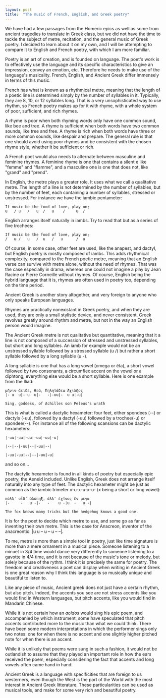 ```yaml
---
layout: post
title:  "The music of French, English, and Greek poetry"
---
```


We have had a few passages from the Homeric epics as well as some from ancient tragedies to translate in Greek class, but we did not have the time to tackle the subject of metre, recitation, and the general music of Greek poetry. I decided to learn about it on my own, and I will be attempting to compare it to English and French poetry, with which I am more familiar.

Poetry is an art of creation, and is founded on language. The poet's work is to effectively use the language and its specific characteristics to give an impression, convey an emotion, etc. Therefore he needs to make use of the language's musicality. French, English, and Ancient Greek differ immensely in terms of this music.

French has what is known as a rhythmical metre, meaning that the length of a poetic line is determined simply by the number of syllables in it. Typically, they are 8, 10, or 12 syllables long. That is a very unsophisticated way to use rhythm, so French poetry makes up for it with rhyme, with a whole system of poor, sufficient, and rich rhymes.

A rhyme is poor when both rhyming words only have one common sound, like bee and tree.
A rhyme is sufficient when both words have two common sounds, like tree and free.
A rhyme is rich when both words have three or more common sounds, like despair and prepare.
The general rule is that one should avoid using poor rhymes and be consistent with the chosen rhyme style, whether it be sufficient or rich.

A French poet would also needs to alternate between masculine and feminine rhymes. A feminine rhyme is one that contains a silent e like "femme" and "flamme", and a masculine one is one that does not, like "grand" and "prend".

In English, the metre plays a greater role. It uses what we call a qualitative metre. The length of a line is not determined by the number of syllables, but by the number of feet, each containing a number of syllables, stressed or unstressed. For instance we have the iambic pentameter:

```
If music be the food of love, play on;
u   / u   /   u  /   u    /     u  / 
```

English arranges itself naturally in iambs. Try to read that but as a series of five trochees:

```
If music be the food of love, play on;
/   u /   u   /  u   /   u      /  u
```

Of course, in some case, other feet are used, like the anapest, and dactyl, but English poetry is mostly composed of iambs. This adds rhythmical complexity, compared to the French poetic metre, meaning that an English verse can survive with metre alone, without the need of rhymes. That was the case especially in drama, whereas one could not imagine a play by Jean Racine or Pierre Corneille without rhymes. Of course, English being the hybrid language that it is, rhymes are often used in poetry too, depending on the time period.

Ancient Greek is another story altogether, and very foreign to anyone who only speaks European languages.

Rhymes are practically nonexistant in Greek poetry, and when they are used, they are only a small stylistic device, and never consistent. Greek revolves greatly around rhythm and metre, but not in the way an English person would imagine.

The Ancient Greek metre is not qualitative but quantitative, meaning that it a line is not composed of a succession of stressed and unstressed syllables, but short and long syllables. An iamb for example would not be an unstressed syllable followed by a stressed syllable (u /) but rather a short syllable followed by a long syllable (u -).

A long syllable is one that has a long vowel (omega or êta), a short vowel followed by two consonants, a circumflex accent on the vowel or a diphtong, everything else would be a short syllable. Here is one example from the Iliad:

```
μῆνιν ἄειδε, θεά, Πηληϊάδεω Ἀχιλῆος
|- u  u|- u  u|-   -|-uu|-  u u|-u|

Sing, goddess, of Achilles son Peleus's wrath
```
This is what is called a dactylic hexameter: four feet, either spondees (--) or dactyls (-uu), followed by a dactyl (-uu) followed by a trochee(-u) or spondee(--). For instance all of the following scansions can be dactylic hexameters:
```
|-uu|-uu|-uu|-uu|-uu|-u|

|--|--|-uu|--|-uu|--|

|-uu|-uu|--|--|-uu|-u|
```
and so on...

 The dactylic hexameter is found in all kinds of poetry but especially epic poetry, the Aeneid included. Unlike English, Greek does not arrange itself naturally into any type of feet. The dactylic hexameter might be just as common as the iambic trimeter x-u-x-u-x-u- (x being a short or long vowel):

```
πόλλ' οἶδ' ἀλώπηξ, ἀλλ' ἐχῖνος ἓν μέγα
|-     -   u -|-   -    u -|u  -   u -|

The fox knows many tricks but the hedgehog knows a good one.
```
It is for the poet to decide which metre to use, and some go as far as inventing their own metre. This is the case for Anacreon, inventor of the anacreontic: |u u – u – u – –|. 

To me, metre is more than a simple tool in poetry, just like time signature is more than a mere ornament in a musical piece. Someone listening to a minuet in 3/4 time would dance very differently to someone listening to a gavotte in 4/4 time, and it is not because of the music's tone or melody, but solely because of the rythm. I think it is precisely the same for poetry. The freedom and creativeness a poet can display when writing in Ancient Greek
is one great reason why I think this language is so musically unique and beautiful to listen to.

Like any piece of music, Ancient greek does not just have a certain rhythm, but also pitch. Indeed, the accents you see are not stress accents like you would find in Western languages, but pitch accents, like you would find in Mandarin Chinese. 

While it is not certain how an _aoidos_ would sing his epic poem, and accompanied by which instrument, some have speculated that pitch accents contributed more to the music than what we could think. There have been some modern interpretations in which the performer sings only two notes: one for when there is no accent and one slightly higher pitched note for when there is an accent. 

While it is unlikely that poems were sung in such a fashion, it would not be outlandish to assume that they played an important role in how the ears received the poem, especially considering the fact that accents and long vowels often came hand in hand.

Ancient Greek is a language with specificities that are foreign to us westerners, even though the West is the part of the World with the most interest in Ancient Greek litterature. These particularities can be used as musical tools, and make for some very rich and beautiful poetry.